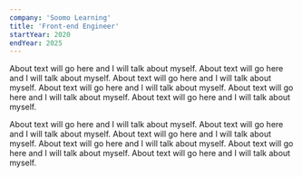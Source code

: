 ```yaml
---
company: 'Soomo Learning'
title: 'Front-end Engineer'
startYear: 2020
endYear: 2025
---
```

About text will go here and I will talk about myself. About text will go here and I will talk about myself. About text will go here and I will talk about myself. About text will go here and I will talk about myself. About text will go here and I will talk about myself. About text will go here and I will talk about myself.

About text will go here and I will talk about myself. About text will go here and I will talk about myself. About text will go here and I will talk about myself. About text will go here and I will talk about myself. About text will go here and I will talk about myself. About text will go here and I will talk about myself.
